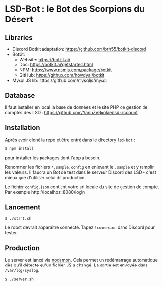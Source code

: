LSD-Bot : le Bot des Scorpions du Désert
========================================

Libraries
---------

* Discord Botkit adaptation: https://github.com/brh55/botkit-discord
* Botkit:
  * Website: https://botkit.ai/
  * Doc: https://botkit.ai/getstarted.html
  * NPM: https://www.npmjs.com/package/botkit
  * GitHub: https://github.com/howdyai/botkit
* Mysql JS lib: https://github.com/mysqljs/mysql 

Database
--------

Il faut installer en local la base de données et le site PHP de gestion de comptes des LSD : https://github.com/YannZeRookie/lsd-account

Installation
------------

Après avoir cloné la repo et être entré dans le directory `lsd-bot` :

    $ npm install

pour installer les packages dont l'app a besoin.

Renommer les fichiers `*.sample.config` en enlevant le `.sample` et y remplir les valeurs. Il faudra un Bot de test dans le serveur Discord des LSD - c'est mieux que d'utiliser celui de production.

Le fichier `config.json` contient votre url locale du site de gestion de compte. Par exemple http://localhost:8080/login

Lancement
---------

    $ ./start.sh

Le robot devrait apparaître connecté. Tapez `!connexion` dans Discord pour tester.

Production
----------

Le server est lancé via [nodemon](https://github.com/remy/nodemon). Cela permet un redémarrage automatique dès qu'il détecte qu'un fichier JS a changé. La sortie est envoyée dans `/var/log/syslog`.

    $ ./server.sh

